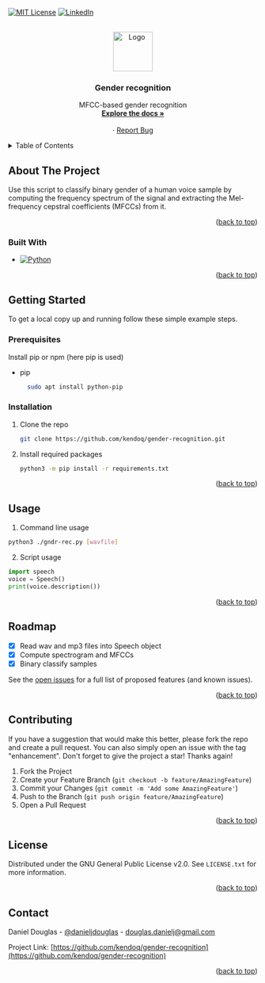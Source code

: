<a name="readme-top"></a>

<!-- PROJECT SHIELDS -->
<!--
*** I'm using markdown "reference style" links for readability.
*** Reference links are enclosed in brackets [ ] instead of parentheses ( ).
*** See the bottom of this document for the declaration of the reference variables
*** for contributors-url, forks-url, etc. This is an optional, concise syntax you may use.
*** https://www.markdownguide.org/basic-syntax/#reference-style-links
-->
[![MIT License][license-shield]][license-url]
[![LinkedIn][linkedin-shield]][linkedin-url]



<!-- PROJECT LOGO -->
<br />
<div align="center">
  <a href="https://github.com/kendoq/gender-recognition">
    <img src="images/logo.png" alt="Logo" width="80" height="80">
  </a>

<h3 align="center">Gender recognition</h3>

  <p align="center">
    MFCC-based gender recognition
    <br />
    <a href="https://github.com/kendoq/gender-recognition"><strong>Explore the docs »</strong></a>
    <br />
    <br />
    ·
    <a href="https://github.com/kendoq/gender-recognition/issues">Report Bug</a>
  </p>
</div>



<!-- TABLE OF CONTENTS -->
<details>
  <summary>Table of Contents</summary>
  <ol>
    <li>
      <a href="#about-the-project">About The Project</a>
      <ul>
        <li><a href="#built-with">Built With</a></li>
      </ul>
    </li>
    <li>
      <a href="#getting-started">Getting Started</a>
      <ul>
        <li><a href="#prerequisites">Prerequisites</a></li>
        <li><a href="#installation">Installation</a></li>
      </ul>
    </li>
    <li><a href="#usage">Usage</a></li>
    <li><a href="#roadmap">Roadmap</a></li>
    <li><a href="#contributing">Contributing</a></li>
    <li><a href="#license">License</a></li>
    <li><a href="#contact">Contact</a></li>
    <li><a href="#acknowledgments">Acknowledgments</a></li>
  </ol>
</details>



<!-- ABOUT THE PROJECT -->
## About The Project

Use this script to classify binary gender of a human voice sample by computing the frequency spectrum of the signal and extracting the Mel-frequency cepstral coefficients (MFCCs) from it.

<p align="right">(<a href="#readme-top">back to top</a>)</p>



### Built With

* [![Python][Python]][Python-url]

<p align="right">(<a href="#readme-top">back to top</a>)</p>



<!-- GETTING STARTED -->
## Getting Started

To get a local copy up and running follow these simple example steps.

### Prerequisites

Install pip or npm (here pip is used)
* pip
  ```sh
    sudo apt install python-pip
  ```

### Installation

1. Clone the repo
   ```sh
   git clone https://github.com/kendoq/gender-recognition.git
   ```
2. Install required packages
   ```sh
   python3 -m pip install -r requirements.txt
   ```

<p align="right">(<a href="#readme-top">back to top</a>)</p>



<!-- USAGE EXAMPLES -->
## Usage
1. Command line usage
```sh
python3 ./gndr-rec.py [wavfile]
```
2. Script usage
```python
import speech
voice = Speech()
print(voice.description())
```

<p align="right">(<a href="#readme-top">back to top</a>)</p>



<!-- ROADMAP -->
## Roadmap

- [x] Read wav and mp3 files into Speech object
- [x] Compute spectrogram and MFCCs
- [x] Binary classify samples

See the [open issues](https://github.com/kendoq/gender-recognition/issues) for a full list of proposed features (and known issues).

<p align="right">(<a href="#readme-top">back to top</a>)</p>



<!-- CONTRIBUTING -->
## Contributing

If you have a suggestion that would make this better, please fork the repo and create a pull request. You can also simply open an issue with the tag "enhancement".
Don't forget to give the project a star! Thanks again!

1. Fork the Project
2. Create your Feature Branch (`git checkout -b feature/AmazingFeature`)
3. Commit your Changes (`git commit -m 'Add some AmazingFeature'`)
4. Push to the Branch (`git push origin feature/AmazingFeature`)
5. Open a Pull Request

<p align="right">(<a href="#readme-top">back to top</a>)</p>



<!-- LICENSE -->
## License

Distributed under the GNU General Public License v2.0. See `LICENSE.txt` for more information.

<p align="right">(<a href="#readme-top">back to top</a>)</p>



<!-- CONTACT -->
## Contact

Daniel Douglas - [@danieljdouglas](https://twitter.com/danieljdouglas) - douglas.danielj@gmail.com

Project Link: [https://github.com/kendoq/gender-recognition](https://github.com/kendoq/gender-recognition)

<p align="right">(<a href="#readme-top">back to top</a>)</p>


<!-- MARKDOWN LINKS & IMAGES -->
<!-- https://www.markdownguide.org/basic-syntax/#reference-style-links -->
[contributors-shield]: https://img.shields.io/github/contributors/kendoq/gender-recognition.svg?style=for-the-badge
[contributors-url]: https://github.com/kendoq/gender-recognition/graphs/contributors
[forks-shield]: https://img.shields.io/github/forks/kendoq/gender-recognition.svg?style=for-the-badge
[forks-url]: https://github.com/kendoq/gender-recognition/network/members
[stars-shield]: https://img.shields.io/github/stars/kendoq/gender-recognition.svg?style=for-the-badge
[stars-url]: https://github.com/kendoq/gender-recognition/stargazers
[issues-shield]: https://img.shields.io/github/issues/kendoq/gender-recognition.svg?style=for-the-badge
[issues-url]: https://github.com/kendoq/gender-recognition/issues
[license-shield]: https://img.shields.io/github/license/kendoq/gender-recognition.svg?style=for-the-badge
[license-url]: https://github.com/kendoq/gender-recognition/blob/master/LICENSE.txt
[linkedin-shield]: https://img.shields.io/badge/-LinkedIn-black.svg?style=for-the-badge&logo=linkedin&colorB=555
[linkedin-url]: https://linkedin.com/in/dj-douglas-phd
[product-screenshot]: images/screenshot.png
[Python]: https://img.shields.io/badge/Python-3776AB?style=for-the-badge&logo=python&logoColor=white
[Python-url]: https://www.python.org/

